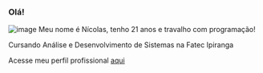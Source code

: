 ### Olá!
![image](https://user-images.githubusercontent.com/53912624/112014724-ed789000-8b09-11eb-98ca-8b8839fbe4da.png)
Meu nome é Nícolas, tenho 21 anos e travalho com programação!

Cursando Análise e Desenvolvimento de Sistemas na Fatec Ipiranga

Acesse meu perfil profissional <a href="https://www.linkedin.com/in/nicolas-arcas-01063712a/">aqui</a>

<!--
**nicolasarcas/nicolasarcas** is a ✨ _special_ ✨ repository because its `README.md` (this file) appears on your GitHub profile.

Here are some ideas to get you started:

- 🔭 I’m currently working on ...
- 🌱 I’m currently learning ...
- 👯 I’m looking to collaborate on ...
- 🤔 I’m looking for help with ...
- 💬 Ask me about ...
- 📫 How to reach me: ...
- 😄 Pronouns: ...
- ⚡ Fun fact: ...
-->

